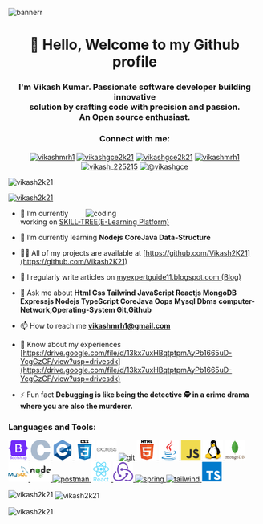 ![bannerr](https://user-images.githubusercontent.com/95478989/198955082-6e78ebb5-e1e4-49f9-8d32-6e5af3984dcd.gif)

<h1 align="center";style="font-family:'FontName',sans-serif; font-style:italic"> 👋 Hello, Welcome to my Github profile</h1>
<h3 align="center">I'm Vikash Kumar. Passionate software developer building innovative <br>solution by crafting code with precision and passion.</br>An Open source enthusiast.</br></h3>

<h3 align="center">Connect with me:</h3>
<p align="center">
<a href="https://linkedin.com/in/vikashmrh1" target="blank"><img align="center" src="https://raw.githubusercontent.com/rahuldkjain/github-profile-readme-generator/master/src/images/icons/Social/linked-in-alt.svg" alt="vikashmrh1" height="30" width="40" /></a>
<a href="https://www.leetcode.com/vikashgce2k21" target="blank"><img align="center" src="https://raw.githubusercontent.com/rahuldkjain/github-profile-readme-generator/master/src/images/icons/Social/leet-code.svg" alt="vikashgce2k21" height="30" width="40" /></a>
<a href="https://auth.geeksforgeeks.org/user/vikashgce2k21" target="blank"><img align="center" src="https://raw.githubusercontent.com/rahuldkjain/github-profile-readme-generator/master/src/images/icons/Social/geeks-for-geeks.svg" alt="vikashgce2k21" height="30" width="40" /></a>
<a href="https://www.hackerrank.com/vikashmrh1" target="blank"><img align="center" src="https://raw.githubusercontent.com/rahuldkjain/github-profile-readme-generator/master/src/images/icons/Social/hackerrank.svg" alt="vikashmrh1" height="30" width="40" /></a>
<a href="https://instagram.com/vikash_225215" target="blank"><img align="center" src="https://raw.githubusercontent.com/rahuldkjain/github-profile-readme-generator/master/src/images/icons/Social/instagram.svg" alt="vikash_225215" height="30" width="40" /></a>
<a href="https://www.youtube.com/c/@vikashgce" target="blank"><img align="center" src="https://raw.githubusercontent.com/rahuldkjain/github-profile-readme-generator/master/src/images/icons/Social/youtube.svg" alt="@vikashgce" height="30" width="40" /></a>


</p>

<p align="left"> <img src="https://komarev.com/ghpvc/?username=vikash2k21&label=Profile%20views&color=0e75b6&style=flat" alt="vikash2k21" /> </p>

<p align="left"> <a href="https://github.com/ryo-ma/github-profile-trophy"><img src="https://github-profile-trophy.vercel.app/?username=vikash2k21" alt="vikash2k21" /></a> </p>

<img align="right" alt="coding" width="350" src="https://github.com/user-attachments/assets/52f82f69-397b-4027-ae61-d178d441a4a7">


- 🔭 I’m currently working on [SKILL-TREE(E-Learning Platform)](https://lms-full-stack-lemon-seven.vercel.app/)

- 🌱 I’m currently learning **Nodejs  CoreJava  Data-Structure**

- 👨‍💻 All of my projects are available at [https://github.com/Vikash2K21](https://github.com/Vikash2K21)

- 📝 I regularly write articles on [myexpertguide11.blogspot.com (Blog)](myexpertguide11.blogspot.com (Blog))

- 💬 Ask me about **Html Css Tailwind JavaScript Reactjs MongoDB Expressjs Nodejs TypeScript CoreJava Oops Mysql Dbms computer-Network,Operating-System Git,Github**

- 📫 How to reach me **vikashmrh1@gmail.com**

- 📄 Know about my experiences [https://drive.google.com/file/d/13kx7uxHBqtptpmAyPb1665uD-YcgGzCF/view?usp=drivesdk](https://drive.google.com/file/d/13kx7uxHBqtptpmAyPb1665uD-YcgGzCF/view?usp=drivesdk)

- ⚡ Fun fact **Debugging is like being the detective 🕵️ in a crime drama where you are also the murderer.**



<h3 align="left">Languages and Tools:</h3>
<p align="left"> <a href="https://getbootstrap.com" target="_blank" rel="noreferrer"> <img src="https://raw.githubusercontent.com/devicons/devicon/master/icons/bootstrap/bootstrap-plain-wordmark.svg" alt="bootstrap" width="40" height="40"/> </a> <a href="https://www.cprogramming.com/" target="_blank" rel="noreferrer"> <img src="https://raw.githubusercontent.com/devicons/devicon/master/icons/c/c-original.svg" alt="c" width="40" height="40"/> </a> <a href="https://www.w3schools.com/cpp/" target="_blank" rel="noreferrer"> <img src="https://raw.githubusercontent.com/devicons/devicon/master/icons/cplusplus/cplusplus-original.svg" alt="cplusplus" width="40" height="40"/> </a> <a href="https://www.w3schools.com/css/" target="_blank" rel="noreferrer"> <img src="https://raw.githubusercontent.com/devicons/devicon/master/icons/css3/css3-original-wordmark.svg" alt="css3" width="40" height="40"/> </a> <a href="https://expressjs.com" target="_blank" rel="noreferrer"> <img src="https://raw.githubusercontent.com/devicons/devicon/master/icons/express/express-original-wordmark.svg" alt="express" width="40" height="40"/> </a> <a href="https://git-scm.com/" target="_blank" rel="noreferrer"> <img src="https://www.vectorlogo.zone/logos/git-scm/git-scm-icon.svg" alt="git" width="40" height="40"/> </a> <a href="https://www.w3.org/html/" target="_blank" rel="noreferrer"> <img src="https://raw.githubusercontent.com/devicons/devicon/master/icons/html5/html5-original-wordmark.svg" alt="html5" width="40" height="40"/> </a> <a href="https://www.java.com" target="_blank" rel="noreferrer"> <img src="https://raw.githubusercontent.com/devicons/devicon/master/icons/java/java-original.svg" alt="java" width="40" height="40"/> </a> <a href="https://developer.mozilla.org/en-US/docs/Web/JavaScript" target="_blank" rel="noreferrer"> <img src="https://raw.githubusercontent.com/devicons/devicon/master/icons/javascript/javascript-original.svg" alt="javascript" width="40" height="40"/> </a> <a href="https://www.linux.org/" target="_blank" rel="noreferrer"> <img src="https://raw.githubusercontent.com/devicons/devicon/master/icons/linux/linux-original.svg" alt="linux" width="40" height="40"/> </a> <a href="https://www.mongodb.com/" target="_blank" rel="noreferrer"> <img src="https://raw.githubusercontent.com/devicons/devicon/master/icons/mongodb/mongodb-original-wordmark.svg" alt="mongodb" width="40" height="40"/> </a> <a href="https://www.mysql.com/" target="_blank" rel="noreferrer"> <img src="https://raw.githubusercontent.com/devicons/devicon/master/icons/mysql/mysql-original-wordmark.svg" alt="mysql" width="40" height="40"/> </a> <a href="https://nodejs.org" target="_blank" rel="noreferrer"> <img src="https://raw.githubusercontent.com/devicons/devicon/master/icons/nodejs/nodejs-original-wordmark.svg" alt="nodejs" width="40" height="40"/> </a> <a href="https://postman.com" target="_blank" rel="noreferrer"> <img src="https://www.vectorlogo.zone/logos/getpostman/getpostman-icon.svg" alt="postman" width="40" height="40"/> </a> <a href="https://reactjs.org/" target="_blank" rel="noreferrer"> <img src="https://raw.githubusercontent.com/devicons/devicon/master/icons/react/react-original-wordmark.svg" alt="react" width="40" height="40"/> </a> <a href="https://redux.js.org" target="_blank" rel="noreferrer"> <img src="https://raw.githubusercontent.com/devicons/devicon/master/icons/redux/redux-original.svg" alt="redux" width="40" height="40"/> </a> <a href="https://spring.io/" target="_blank" rel="noreferrer"> <img src="https://www.vectorlogo.zone/logos/springio/springio-icon.svg" alt="spring" width="40" height="40"/> </a> <a href="https://tailwindcss.com/" target="_blank" rel="noreferrer"> <img src="https://www.vectorlogo.zone/logos/tailwindcss/tailwindcss-icon.svg" alt="tailwind" width="40" height="40"/> </a> <a href="https://www.typescriptlang.org/" target="_blank" rel="noreferrer"> <img src="https://raw.githubusercontent.com/devicons/devicon/master/icons/typescript/typescript-original.svg" alt="typescript" width="40" height="40"/> </a> </p>

<p><img align="left" src="https://github-readme-stats.vercel.app/api/top-langs?username=vikash2k21&show_icons=true&locale=en&layout=compact" alt="vikash2k21" /></p>

<p>&nbsp;<img align="center" src="https://github-readme-stats.vercel.app/api?username=vikash2k21&show_icons=true&locale=en" alt="vikash2k21" /></p>

<p><img align="center" src="https://github-readme-streak-stats.herokuapp.com/?user=vikash2k21&" alt="vikash2k21" /></p>
